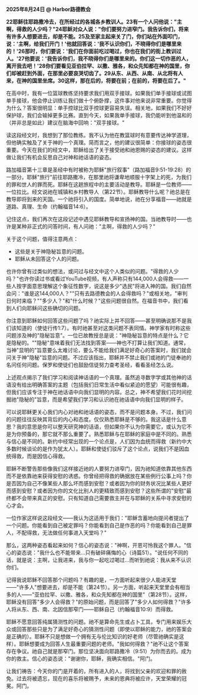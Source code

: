 

**2025年8月24日 @ Harbor路德教会**

**22耶稣往耶路撒冷去，在所经过的各城各乡教训人。23有一个人问他说："主啊，得救的人少吗？"24耶稣对众人说："你们要努力进窄门。我告诉你们，将来有许多人想要进去，却是不能。25及至家主起来关了门，你们站在外面叩门，说：'主啊，给我们开门！'他就回答说：'我不认识你们，不晓得你们是哪里来的！'26那时，你们要说：'我们在你面前吃过喝过，你也在我们的街上教训过人。'27他要说：'我告诉你们，我不晓得你们是哪里来的。你们这一切作恶的人，离开我去吧！'28你们要看见亚伯拉罕、以撒、雅各，和众先知都在神的国里，你们却被赶到外面，在那里必要哀哭切齿了。29从东、从西、从南、从北将有人来，在神的国里坐席。30这样，那在后的，将要在前；在前的，将要在后了。"**

在高中时，我有一位篮球教练坚持要求我们用双手接球。如果我们单手接球或试图单手接球，他会停止训练让我们做十个俯卧撑，这件事对他来说非常重要。你觉得为什么？答案很明显：单手控球比双手控球更容易失误。相关地，如果我们不好好保护球，我们会输掉更多比赛。直到今天，如果我单手接球，我仍能听到他温和的（并非总是如此）建议在脑海中回响："双手接球。"

读这段经文时，我想到了那位教练。我不认为他在教篮球时有意要传达神学道理，但他确实触及了关于神的一个真理。简而言之，他的建议很简单：你接球的姿态很重要。今天在我们的经文中，耶稣给出了关于接受祂和祂恩赐的姿态的建议。这样做让我们有机会反思自己对神和祂话语的姿态。

路加福音第十三章是圣经中有时被称为耶稣"旅行叙事"（路加福音9:51-19:28）的一部分。耶稣"旅行"前往耶路撒冷，在那里祂将谦卑地顺服十字架上的死，为我们的罪和世人的罪而死。耶稣在这趟旅程中的主要活动是教导。耶稣是一位教师——一位拉比。经文说祂在城镇和乡村教导人（第22节）。耶稣教导什么呢？祂总是在教导即将到来的天国。一个祂将引入的国度。简单地说，祂在分享福音——祂就是道路、真理、生命（约翰福音14:6）。

记住这点，我们再次在这段记述中遇见耶稣教导和宣扬神的国。当祂教导时——也许是某种非正式的问答时间，有人问祂："主啊，得救的人少吗？"

关于这个问题，值得注意两点：

- 这些是关于神隐秘旨意的问题。
- 耶稣从未回答这个人的问题。

也许你曾有过类似的想法，或问过与经文中这个人类似的问题。"得救的人少吗？"也许你读过书或看过YouTube视频，有人声称只有144,000人会得救——一些人按字面意思理解这个象征性数字，说这是多少"选民"将进入神的国。我们自然会问："谁是这144,000人？""只有去路德教会的人会得救吗？"或相关地，"审判日何时来临？""多少人？"和"什么时候？"这些问题很自然。在福音书中，我们看到人们向耶稣问这些确切的问题。

你注意到耶稣如何回答这些问题了吗？祂实际上并不回答——甚至明确说那不是我们该知道的（使徒行传1:7）。有时祂甚至对这类问题不表同情。神学家有时称这些问题涉及神的"隐秘旨意"。一位已故教授总是说："神隐秘旨意的特点是什么？它是隐秘的。""隐秘"意味着我们无法找到答案——神也不打算让我们知道。通常，当神"显明的"旨意要么太难讨论，要么不能给我们满足好奇心的答案时，我们就会问关于神"隐秘"旨意的问题。不过应该指出，耶稣并不禁止我们或祂的门徒奉祂的名问任何问题。保罗和使徒们也鼓励信徒努力查考圣经，看看圣经怎么说。

上述观点揭示了我们学习和阅读神话语的一个真理。虽然追寻数字学或其他神的话语没有给出明确答案的主题（包括我们日常生活中看似紧迫的愿望）可能很有趣，但我们应该专注于神在祂话语中向我们显明的内容。总之，神不希望我们花时间挖掘祂"隐秘的"旨意，而是希望我们学习和认识祂在祂话语中向我们显明的样子。

可以说耶稣更关心我们内心对祂和祂话语的姿态，而不是问题本身。不过，我们问的问题往往反映其背后的内心和态度。仅仅熟悉耶稣是不够的。我这话是什么意思？我的意思是你可以整天研究神的话语，但如果你不认为你需要它，或认为它不是为你预备的，那它就不那么重要了。熟悉耶稣与在耶稣的家庭中是不同的。熟悉与信心是不同的。新约中经常出现的一个论点是，人们因为血统而得救（新约中大多数时候谈论的是作为犹太人）。耶稣和使徒们驳斥了这个论点，说我们不是因血统得救，而是因信心得救。

耶稣不断警告那些像我们这样接近祂的人要努力进窄门，因为祂知道依靠其他东西而不是依靠祂来获得安慰的诱惑。你曾经把得救的确据放在某些例行公事上吗？你是否因为自己不像某些人那么坏而感到安慰？或者因为你的财务状况比某些人更好而感到安慰？或者因为你的文化比别人的更精致而感到安慰？这些所谓的"安慰"最终都不会带来真正的安慰。只有知道自己需要救主并在与耶稣的关系中寻求安慰的心才会。

一位作家这样说这段经文——我认为这适用于我们："耶稣含蓄地向提问者提出了一个问题。你能看到自己被定罪吗？你能看到自己是作恶的吗？你能看到自己是罪人，不配得救，无法做任何事进入天堂吗？"

那么，这两种姿态看起来如何？信心的姿态说："神啊，开恩可怜我这个罪人。"信心的姿态说："我什么也不能带来...只有破碎痛悔的心（诗篇51）。"说任何不同的话，就是说：主啊，让我进来，我与你一起吃过喝过...而听到祂说：我从来不认识你们。

记得我说耶稣不回答那个问题吗？有趣的是，一方面听起来很少人能进天堂——"许多人"想要进去，却是不能（第24节）。另一方面，听起来天堂里会有相当多的人——"亚伯拉罕、以撒、雅各，和众先知都在神的国里"（第28节）。这样，耶稣没有回答"多少人会得救？"的原始问题，而是回答了"多少人如何得救？"许多人将从东、西、南、北因信那窄门——耶稣自己（约翰福音10:9）而得救。

耶稣不愿意回答纯属猜测性的问题。祂不是算命先生或占卜工具，专门用来娱乐大众或回答那些只是为了满足好奇心的猜测性问题（即使以耶稣的能力，祂的答案会是正确的）。耶稣不只是想做一个拥有无与伦比知识的好老师（尽管祂确实是这样）。耶稣想要成为回答人生最重要问题的老师。"我如何得救？"祂不让这个答案存在争议。祂自己就是那窄门。那位坚决面向耶路撒冷（9:51）为你而去的。成为你的救主。信心的姿态说："谢谢你，耶稣，我确实相信。"阿门。

让我们祷告：今天你的门是开着的，所有进入的人，将找到父亲的欢迎和罪的赦免。过去将被遗忘，现在的喜乐将被赐予，未来的恩典将被应许，天堂荣耀的冠冕。阿门。